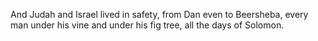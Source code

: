 And Judah and Israel lived in safety, from Dan even to Beersheba, every man under his vine and under his fig tree, all the days of Solomon.
